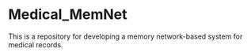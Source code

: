 # Medical_MemNet
This is a repository for developing a memory network-based system for medical records.
